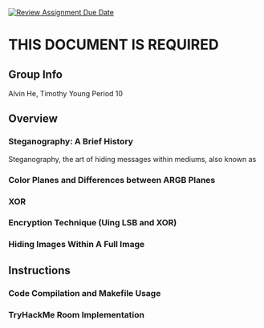 [![Review Assignment Due Date](https://classroom.github.com/assets/deadline-readme-button-24ddc0f5d75046c5622901739e7c5dd533143b0c8e959d652212380cedb1ea36.svg)](https://classroom.github.com/a/ecp4su41)
# THIS DOCUMENT IS REQUIRED

## Group Info
Alvin He, Timothy Young
Period 10

## Overview

### Steganography: A Brief History

Steganography, the art of hiding messages within mediums, also known as 

### Color Planes and Differences between ARGB Planes



### XOR 

### Encryption Technique (Uing LSB and XOR)

### Hiding Images Within A Full Image

## Instructions

### Code Compilation and Makefile Usage

### TryHackMe Room Implementation


